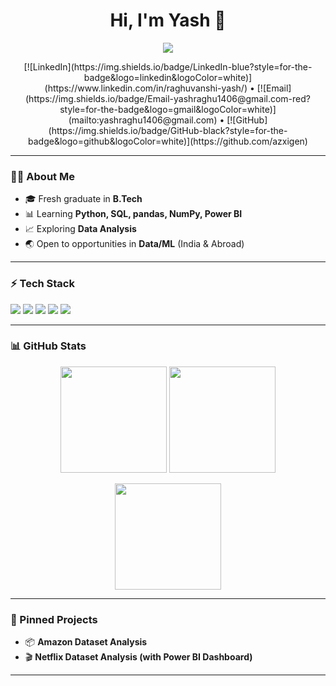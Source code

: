 <h1 align="center">Hi, I'm Yash 👋</h1>

<p align="center">
  <img src="https://readme-typing-svg.herokuapp.com?size=22&duration=3000&color=36BCF7&center=true&vCenter=true&width=500&lines=Data+Analyst;ML+Enthusiast;Pythonista;SQL+%26+Pandas+Learner;Power+BI+Explorer;Always+learning+new+things;Video+Editor" />
</p>

<p align="center">
  [![LinkedIn](https://img.shields.io/badge/LinkedIn-blue?style=for-the-badge&logo=linkedin&logoColor=white)](https://www.linkedin.com/in/raghuvanshi-yash/) •
  [![Email](https://img.shields.io/badge/Email-yashraghu1406@gmail.com-red?style=for-the-badge&logo=gmail&logoColor=white)](mailto:yashraghu1406@gmail.com) •
  [![GitHub](https://img.shields.io/badge/GitHub-black?style=for-the-badge&logo=github&logoColor=white)](https://github.com/azxigen)
</p>

---

### 🧑‍💻 About Me
- 🎓 Fresh graduate in **B.Tech**
- 📊 Learning **Python, SQL, pandas, NumPy, Power BI**
- 📈 Exploring **Data Analysis**
- 🌏 Open to opportunities in **Data/ML** (India & Abroad)

---

### ⚡ Tech Stack
<p>
  <img src="https://img.shields.io/badge/Python-3.x-blue" />
  <img src="https://img.shields.io/badge/SQL-PostgreSQL-informational" />
  <img src="https://img.shields.io/badge/pandas-data%20analysis-success" />
  <img src="https://img.shields.io/badge/Numpy-linear%20algebra-orange" />
  <img src="https://img.shields.io/badge/PowerBI-Data%20Visualization-yellow" />
</p>

---

### 📊 GitHub Stats

<p align="center">
  <img src="https://github-readme-stats.vercel.app/api?username=azxigen&show_icons=true&theme=tokyonight" height="170"/>
  <img src="https://github-readme-stats.vercel.app/api/top-langs/?username=azxigen&layout=compact&theme=tokyonight" height="170"/>
</p>

<p align="center">
  <img src="https://github-readme-streak-stats.herokuapp.com/?user=azxigen&theme=tokyonight" height="170"/>
</p>

---

### 📌 Pinned Projects
- 📦 **Amazon Dataset Analysis**  
- 🎬 **Netflix Dataset Analysis (with Power BI Dashboard)**  

---
